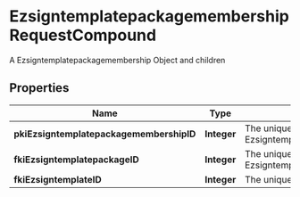 

# EzsigntemplatepackagemembershipRequestCompound

A Ezsigntemplatepackagemembership Object and children

## Properties

| Name | Type | Description | Notes |
|------------ | ------------- | ------------- | -------------|
|**pkiEzsigntemplatepackagemembershipID** | **Integer** | The unique ID of the Ezsigntemplatepackagemembership |  [optional] |
|**fkiEzsigntemplatepackageID** | **Integer** | The unique ID of the Ezsigntemplatepackage |  |
|**fkiEzsigntemplateID** | **Integer** | The unique ID of the Ezsigntemplate |  |



